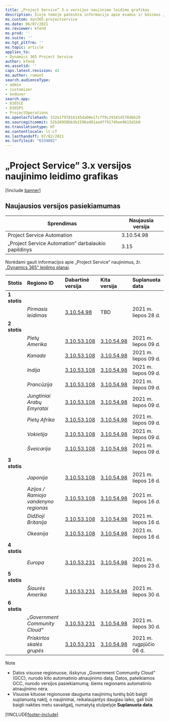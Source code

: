 ```yaml
---
title: „Project Service” 3.x versijos naujinimo leidimo grafikas
description: Šioje temoje pateikta informacija apie esamus ir būsimus „Dynamics 365 Project Service Automation“ leidimus.
ms.custom: dyn365-projectservice
ms.date: 06/07/2021
ms.reviewer: kfend
ms.prod: ''
ms.suite: ''
ms.tgt_pltfrm: ''
ms.topic: article
applies_to:
- Dynamics 365 Project Service
author: kfend
ms.assetid: ''
caps.latest.revision: 42
ms.author: rumant
search.audienceType:
- admin
- customizer
- enduser
search.app:
- D365CE
- D365PS
- ProjectOperations
ms.openlocfilehash: 332e1f97816145da00e1fcff9c293414578d6b29
ms.sourcegitcommit: 52b26950bb3b1596ad81aa4ff91745ee9615d1b0
ms.translationtype: HT
ms.contentlocale: lt-LT
ms.lasthandoff: 07/02/2021
ms.locfileid: "6334882"
---
```

# <a name="update-release-schedule-for-project-service-3x"></a>„Project Service” 3.x versijos naujinimo leidimo grafikas

[!include [banner](../includes/psa-now-project-operations.md)]

## <a name="latest-version-availability"></a>Naujausios versijos pasiekiamumas

| Sprendimas  | Naujausia versija |
|-------|----|
| Project Service Automation    | 3.10.54.98 |
| „Project Service Automation“ darbalaukio papildinys                | 3.15          |

Norėdami gauti informacijos apie „Project Service“ naujinimus, žr. [„Dynamics 365“ leidimo planai](/dynamics365/release-plans/). 

| Stotis  | Regiono ID | Dabartinė versija | Kita versija |  Suplanuota data
| :---   | :---   | :---   | :---   |:---   |         
|<strong>1 stotis</strong> | |  |  | |
| | <i>Pirmasis leidimas</i> | [3.10.54.98](whats-new-ur-33.md) | TBD | 2021 m. liepos 28 d.
|<strong>2 stotis</strong> | |  |  | |
| | <i>Pietų Amerika</i> | [3.10.53.108](whats-new-ur-32.md) | [3.10.54.98](whats-new-ur-33.md) | 2021 m. liepos 09 d.
| | <i>Kanada</i> | [3.10.53.108](whats-new-ur-32.md) | [3.10.54.98](whats-new-ur-33.md) | 2021 m. liepos 09 d.
| | <i>Indija</i> | [3.10.53.108](whats-new-ur-32.md) | [3.10.54.98](whats-new-ur-33.md) | 2021 m. liepos 09 d.
| | <i>Prancūzija</i> | [3.10.53.108](whats-new-ur-32.md) | [3.10.54.98](whats-new-ur-33.md) | 2021 m. liepos 09 d.
| | <i>Jungtiniai Arabų Emyratai</i> | [3.10.53.108](whats-new-ur-32.md) | [3.10.54.98](whats-new-ur-33.md) | 2021 m. liepos 09 d.
| | <i>Pietų Afrika</i> | [3.10.53.108](whats-new-ur-32.md) | [3.10.54.98](whats-new-ur-33.md) | 2021 m. liepos 09 d.
| | <i>Vokietija</i> | [3.10.53.108](whats-new-ur-32.md) | [3.10.54.98](whats-new-ur-33.md) | 2021 m. liepos 09 d.
| | <i>Šveicarija</i> | [3.10.53.108](whats-new-ur-32.md) | [3.10.54.98](whats-new-ur-33.md) | 2021 m. liepos 09 d.
|<strong>3 stotis</strong> | |  |  | |
| | <i>Japonija</i> | [3.10.53.108](whats-new-ur-32.md) | [3.10.54.98](whats-new-ur-33.md) | 2021 m. liepos 16 d.
| | <i>Azijos / Ramiojo vandenyno regionas</i> | [3.10.53.108](whats-new-ur-32.md) | [3.10.54.98](whats-new-ur-33.md) | 2021 m. liepos 16 d.
| | <i>Didžioji Britanija</i> | [3.10.53.108](whats-new-ur-32.md) | [3.10.54.98](whats-new-ur-33.md) | 2021 m. liepos 16 d.
| | <i>Okeanija</i> | [3.10.53.108](whats-new-ur-32.md) | [3.10.54.98](whats-new-ur-33.md) | 2021 m. liepos 16 d.
|<strong>4 stotis</strong> | |  |  | |
| | <i>Europa</i> | [3.10.53.231](whats-new-ur-32-5.md) | [3.10.54.98](whats-new-ur-33.md) | 2021 m. liepos 23 d.
|<strong>5 stotis</strong> | |  |  | |
| | <i>Šiaurės Amerika</i> | [3.10.53.231](whats-new-ur-32-5.md) | [3.10.54.98](whats-new-ur-33.md) | 2021 m. liepos 30 d.
|<strong>6 stotis</strong> | |  |  | |
| | <i>„Government Community Cloud“</i> | [3.10.53.231](whats-new-ur-32-5.md) | [3.10.54.98](whats-new-ur-33.md) | 2021 m. liepos 30 d.
| | <i>Priskirtos skalės grupės</i> | [3.10.53.231](whats-new-ur-32-5.md) | [3.10.54.98](whats-new-ur-33.md) | 2021 m. rugpjūčio 06 d.

>[!Note]
> - Datos visuose regionuose, išskyrus „Government Community Cloud“ (GCC), nurodo kito automatinio atnaujinimo datą. Datos, pateikiamos GCC, nurodo versijos pasiekiamumą; šiems regionams automatinio atnaujinimo nėra.
> - Visuose kituose regionuose dauguma naujinimų turėtų būti baigti suplanuotą naktį, o naujinimai, reikalaujantys daugiau laiko, gali būti baigti nakties metu savaitgalį, numatytą stulpelyje **Suplanuota data**.


[!INCLUDE[footer-include](../includes/footer-banner.md)]

